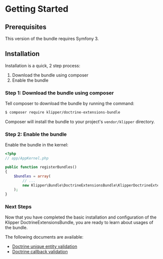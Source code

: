 Getting Started
===============

## Prerequisites

This version of the bundle requires Symfony 3.

## Installation

Installation is a quick, 2 step process:

1. Download the bundle using composer
2. Enable the bundle

### Step 1: Download the bundle using composer

Tell composer to download the bundle by running the command:

``` bash
$ composer require klipper/doctrine-extensions-bundle
```

Composer will install the bundle to your project's `vendor/klipper` directory.

### Step 2: Enable the bundle

Enable the bundle in the kernel:

``` php
<?php
// app/AppKernel.php

public function registerBundles()
{
    $bundles = array(
        // ...
        new Klipper\Bundle\DoctrineExtensionsBundle\KlipperDoctrineExtensionsBundle(),
    );
}
```

### Next Steps

Now that you have completed the basic installation and configuration of the
Klipper DoctrineExtensionsBundle, you are ready to learn about usages of the bundle.

The following documents are available:

- [Doctrine unique entity validation](doctrine_unique_entity.md)
- [Doctrine callback validation](doctrine_callback_validation.md)

